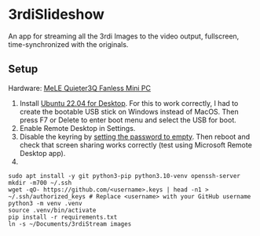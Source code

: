 # 3rdiSlideshow

An app for streaming all the 3rdi Images to the video output, fullscreen, time-synchronized with the originals.

## Setup

Hardware: [MeLE Quieter3Q Fanless Mini PC](https://www.amazon.com/MeLE-Quieter3Q-Portable-Ethernet-Industrial/dp/B09XB5SPJT)

1. Install [Ubuntu 22.04 for Desktop](https://releases.ubuntu.com/jammy/). For this to work correctly, I had to create the bootable USB stick on Windows instead of MacOS. Then press F7 or Delete to enter boot menu and select the USB for boot.
2. Enable Remote Desktop in Settings.
3. Disable the keyring by [setting the password to empty](https://askubuntu.com/a/875). Then reboot and check that screen sharing works correctly (test using Microsoft Remote Desktop app).
4. 

```
sudo apt install -y git python3-pip python3.10-venv openssh-server
mkdir -m700 ~/.ssh
wget -qO- https://github.com/<username>.keys | head -n1 > ~/.ssh/authorized_keys # Replace <username> with your GitHub username
python3 -m venv .venv
source .venv/bin/activate
pip install -r requirements.txt
ln -s ~/Documents/3rdiStream images
```